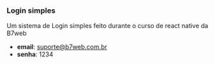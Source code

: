 ### Login simples

Um sistema de Login simples feito durante o curso de react native da B7web

- **email**: suporte@b7web.com.br
- **senha**: 1234